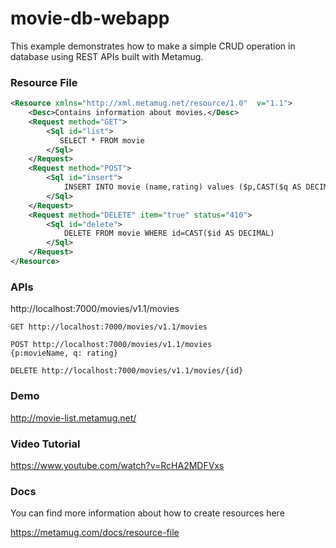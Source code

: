 # movie-db-webapp

This example demonstrates how to make a simple CRUD operation in database using REST APIs built with Metamug.

### Resource File
``` xml
<Resource xmlns="http://xml.metamug.net/resource/1.0"  v="1.1">
    <Desc>Contains information about movies.</Desc>
    <Request method="GET">
        <Sql id="list">
           SELECT * FROM movie 
        </Sql>        
    </Request>
    <Request method="POST">
        <Sql id="insert">
            INSERT INTO movie (name,rating) values ($p,CAST($q AS DECIMAL))
        </Sql>
    </Request>
    <Request method="DELETE" item="true" status="410">
        <Sql id="delete">
            DELETE FROM movie WHERE id=CAST($id AS DECIMAL)
        </Sql>
    </Request>
</Resource>
```
### APIs

http://localhost:7000/movies/v1.1/movies

```
GET http://localhost:7000/movies/v1.1/movies

POST http://localhost:7000/movies/v1.1/movies
{p:movieName, q: rating}

DELETE http://localhost:7000/movies/v1.1/movies/{id}
```

### Demo

http://movie-list.metamug.net/

### Video Tutorial

https://www.youtube.com/watch?v=RcHA2MDFVxs

### Docs 

You can find more information about how to create resources here

https://metamug.com/docs/resource-file
